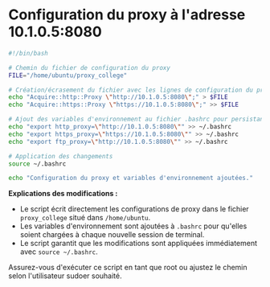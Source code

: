 # Configuration du proxy à l'adresse 10.1.0.5:8080

```bash
#!/bin/bash

# Chemin du fichier de configuration du proxy
FILE="/home/ubuntu/proxy_college"

# Création/écrasement du fichier avec les lignes de configuration du proxy
echo "Acquire::http::Proxy \"http://10.1.0.5:8080\";" > $FILE
echo "Acquire::https::Proxy \"https://10.1.0.5:8080\";" >> $FILE

# Ajout des variables d'environnement au fichier .bashrc pour persistance
echo "export http_proxy=\"http://10.1.0.5:8080\"" >> ~/.bashrc
echo "export https_proxy=\"https://10.1.0.5:8080\"" >> ~/.bashrc
echo "export ftp_proxy=\"http://10.1.0.5:8080\"" >> ~/.bashrc

# Application des changements
source ~/.bashrc

echo "Configuration du proxy et variables d'environnement ajoutées."
```

**Explications des modifications :**
- Le script écrit directement les configurations de proxy dans le fichier `proxy_college` situé dans `/home/ubuntu`.
- Les variables d'environnement sont ajoutées à `.bashrc` pour qu'elles soient chargées à chaque nouvelle session de terminal.
- Le script garantit que les modifications sont appliquées immédiatement avec `source ~/.bashrc`.

Assurez-vous d'exécuter ce script en tant que root ou ajustez le chemin selon l'utilisateur sudoer souhaité.
